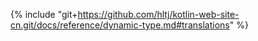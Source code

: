 {% include "git+https://github.com/hltj/kotlin-web-site-cn.git/docs/reference/dynamic-type.md#translations" %}
